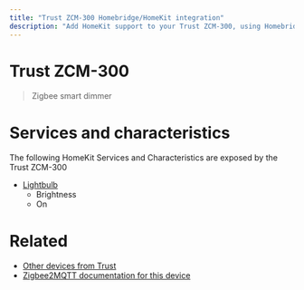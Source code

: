 ```yaml
---
title: "Trust ZCM-300 Homebridge/HomeKit integration"
description: "Add HomeKit support to your Trust ZCM-300, using Homebridge, Zigbee2MQTT and homebridge-z2m."
---
```

<!---
This file has been GENERATED using src/docgen/docgen.ts
DO NOT EDIT THIS FILE MANUALLY!
-->
# Trust ZCM-300
> Zigbee smart dimmer


# Services and characteristics
The following HomeKit Services and Characteristics are exposed by
the Trust ZCM-300

* [Lightbulb](../../light.md)
  * Brightness
  * On


# Related
* [Other devices from Trust](../index.md#trust)
* [Zigbee2MQTT documentation for this device](https://www.zigbee2mqtt.io/devices/ZCM-300.html)